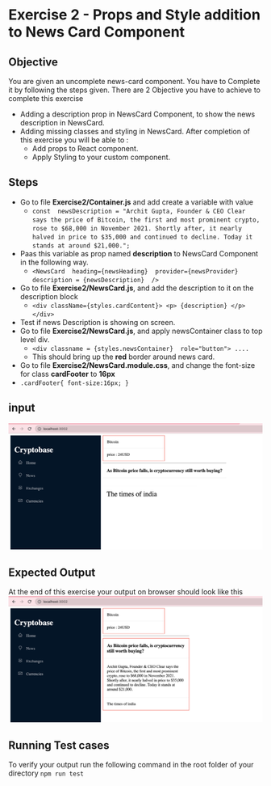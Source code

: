# Exercise 2 -  Props and Style addition to News Card Component
## Objective 
You are given an uncomplete news-card component. You have to Complete it by following the steps given.
There are 2 Objective you have to achieve to complete this exercise

 - Adding a description prop in NewsCard Component, to show the news description in NewsCard.
 - Adding missing classes and styling in NewsCard.
After completion of this exercise you will be able to :
	 - Add props to React component.
	 - Apply Styling to your custom component.

## Steps

 - Go to file **Exercise2/Container.js** and add create a variable with value  
	 - `const  newsDescription = "Archit Gupta, Founder & CEO Clear says the price of Bitcoin, the first and most prominent crypto, rose to $68,000 in November 2021. Shortly after, it nearly halved in price to $35,000 and continued to decline. Today it stands at around $21,000.";`
 - Paas this variable as prop named **description** to NewsCard Component in the following way.
	 - `<NewsCard  heading={newsHeading}  provider={newsProvider}  description = {newsDescription}  />`
 - Go to file **Exercise2/NewsCard.js**, and add the description to it on the description block
	 - `<div className={styles.cardContent}> <p> {description} </p></div>`
 - Test if news Description is showing on screen.
 - Go to file **Exercise2/NewsCard.js**,  and apply newsContainer class to top level div.
	 - `<div classname = {styles.newsContainer}  role="button"> ....`
	 - This should bring up the **red** border around news card.
 - Go to file **Exercise2/NewsCard.module.css**, and change the font-size for class **cardFooter**  to **16px**
 - `.cardFooter{ font-size:16px; }`

## input 
![enter image description here](../images/exercise2_input.png)
## Expected Output
At the end of this exercise your output on browser should look like this 
![enter image description here](../images/exercise2_output.png)
   


## Running Test cases

To verify your output run the following command in the root folder of your directory `npm run test`
